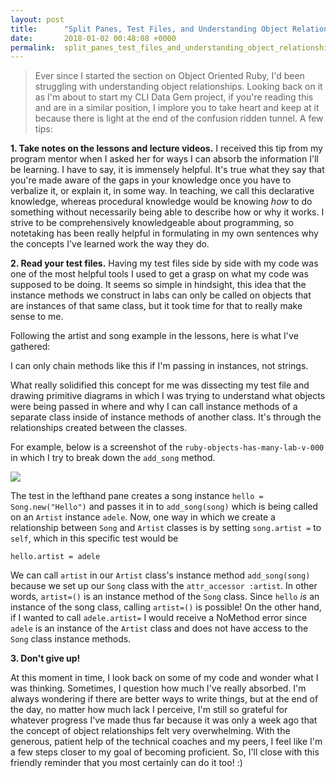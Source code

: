 ```yaml
---
layout: post
title:      "Split Panes, Test Files, and Understanding Object Relationships"
date:       2018-01-02 00:48:08 +0000
permalink:  split_panes_test_files_and_understanding_object_relationships
---
```



>Ever since I started the section on Object Oriented Ruby, I'd been struggling with understanding object relationships. Looking back on it as I'm about to start my CLI Data Gem project, if you're reading this and are in a similar position, I implore you to take heart and keep at it because there is light at the end of the confusion ridden tunnel. A few tips:
>
**1. Take notes on the lessons and lecture videos.**
I received this tip from my program mentor when I asked her for ways I can absorb the information I'll be learning. I have to say, it is immensely helpful. It's true what they say that you're made aware of the gaps in your knowledge once you have to verbalize it, or explain it, in some way. In teaching, we call this declarative knowledge, whereas procedural knowledge would be knowing *how* to do something without necessarily being able to describe how or why it works. I strive to be comprehensively knowledgeable about programming, so notetaking has been really helpful in formulating in my own sentences why the concepts I've learned work the way they do.

**2. Read your test files.**
Having my test files side by side with my code was one of the most helpful tools I used to get a grasp on what my code was supposed to be doing. It seems so simple in hindsight, this idea that the instance methods we construct in labs can only be called on objects that are instances of that same class, but it took time for that to really make sense to me.

Following the artist and song example in the lessons, here is what I've gathered:
<script src="https://gist.github.com/rh24/b03aa742bc095277d3956b0e22f77c45.js"></script>

I can only chain methods like this if I'm passing in instances, not strings.

What really solidified this concept for me was dissecting my test file and drawing primitive diagrams in which I was trying to understand what objects were being passed in where and why I can call instance methods of a separate class inside of instance methods of another class. It's through the relationships created between the classes.

For example, below is a screenshot of the `ruby-objects-has-many-lab-v-000` in which I try to break down the `add_song` method.

![](https://imgur.com/a/E6KDd)

The test in the lefthand pane creates a song instance `hello = Song.new("Hello")` and passes it in to `add_song(song)` which is being called on an `Artist` instance `adele`. Now, one way in which we create a relationship between `Song` and `Artist` classes is by setting `song.artist =` to `self`, which in this specific test would be

`hello.artist = adele`

We can call `artist` in our `Artist` class's instance method `add_song(song)` because we set up our `Song` class with the `attr_accessor :artist`. In other words, `artist=()` is an instance method of the `Song` class. Since `hello` *is* an instance of the song class, calling `artist=()` is possible! On the other hand, if I wanted to call `adele.artist=` I would receive a NoMethod error since `adele` is an instance of the `Artist` class and does not have access to the `Song` class instance methods.

**3. Don't give up!**

At this moment in time, I look back on some of my code and wonder what I was thinking. Sometimes, I question how much I've really absorbed. I'm always wondering if there are better ways to write things, but at the end of the day, no matter how much lack I perceive, I'm still so grateful for whatever progress I've made thus far because it was only a week ago that the concept of object relationships felt very overwhelming. With the generous, patient help of the technical coaches and my peers, I feel like I'm a few steps closer to my goal of becoming proficient. So, I'll close with this friendly reminder that you most certainly can do it too! :)
